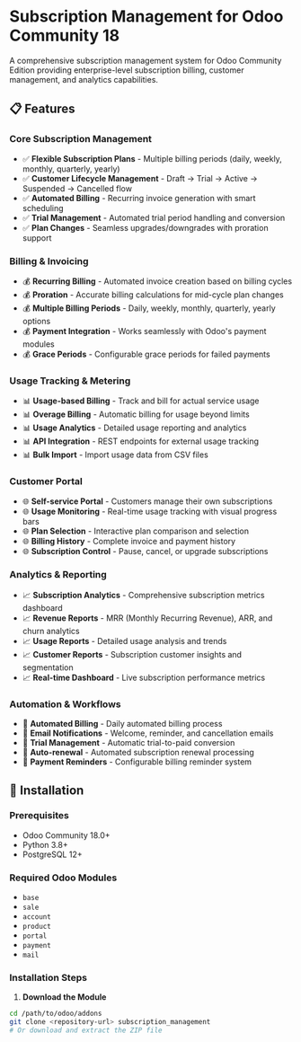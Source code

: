 # Subscription Management for Odoo Community 18

A comprehensive subscription management system for Odoo Community Edition providing enterprise-level subscription billing, customer management, and analytics capabilities.

## 📋 Features

### Core Subscription Management
- ✅ **Flexible Subscription Plans** - Multiple billing periods (daily, weekly, monthly, quarterly, yearly)
- ✅ **Customer Lifecycle Management** - Draft → Trial → Active → Suspended → Cancelled flow
- ✅ **Automated Billing** - Recurring invoice generation with smart scheduling
- ✅ **Trial Management** - Automated trial period handling and conversion
- ✅ **Plan Changes** - Seamless upgrades/downgrades with proration support

### Billing & Invoicing
- 💰 **Recurring Billing** - Automated invoice creation based on billing cycles
- 💰 **Proration** - Accurate billing calculations for mid-cycle plan changes
- 💰 **Multiple Billing Periods** - Daily, weekly, monthly, quarterly, yearly options
- 💰 **Payment Integration** - Works seamlessly with Odoo's payment modules
- 💰 **Grace Periods** - Configurable grace periods for failed payments

### Usage Tracking & Metering
- 📊 **Usage-based Billing** - Track and bill for actual service usage
- 📊 **Overage Billing** - Automatic billing for usage beyond limits
- 📊 **Usage Analytics** - Detailed usage reporting and analytics
- 📊 **API Integration** - REST endpoints for external usage tracking
- 📊 **Bulk Import** - Import usage data from CSV files

### Customer Portal
- 🌐 **Self-service Portal** - Customers manage their own subscriptions
- 🌐 **Usage Monitoring** - Real-time usage tracking with visual progress bars
- 🌐 **Plan Selection** - Interactive plan comparison and selection
- 🌐 **Billing History** - Complete invoice and payment history
- 🌐 **Subscription Control** - Pause, cancel, or upgrade subscriptions

### Analytics & Reporting
- 📈 **Subscription Analytics** - Comprehensive subscription metrics dashboard
- 📈 **Revenue Reports** - MRR (Monthly Recurring Revenue), ARR, and churn analytics
- 📈 **Usage Reports** - Detailed usage analysis and trends
- 📈 **Customer Reports** - Subscription customer insights and segmentation
- 📈 **Real-time Dashboard** - Live subscription performance metrics

### Automation & Workflows
- 🔧 **Automated Billing** - Daily automated billing process
- 🔧 **Email Notifications** - Welcome, reminder, and cancellation emails
- 🔧 **Trial Management** - Automatic trial-to-paid conversion
- 🔧 **Auto-renewal** - Automated subscription renewal processing
- 🔧 **Payment Reminders** - Configurable billing reminder system

## 🚀 Installation

### Prerequisites
- Odoo Community 18.0+
- Python 3.8+
- PostgreSQL 12+

### Required Odoo Modules
- `base`
- `sale`
- `account`
- `product`
- `portal`
- `payment`
- `mail`

### Installation Steps

1. **Download the Module**
```bash
cd /path/to/odoo/addons
git clone <repository-url> subscription_management
# Or download and extract the ZIP file